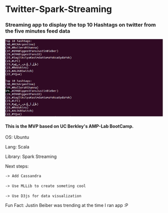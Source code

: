 # Twitter-Spark-Streaming
### Streaming app to display the top 10 Hashtags on twitter from the five minutes feed data

![Alt text](https://github.com/dhruvpratapsingh/Twitter-Spark-Streaming/blob/master/hashtag.png "Demo")

#### This is the MVP based on UC Berkley's AMP-Lab BootCamp. 

OS: Ubuntu 

Lang: Scala

Library: Spark Streaming

Next steps:

    -> Add Cassandra
    
    -> Use MLLib to create someting cool
    
    -> Use D3js for data visualization
    
Fun Fact: Justin Beiber was trending at the time I ran app :P
